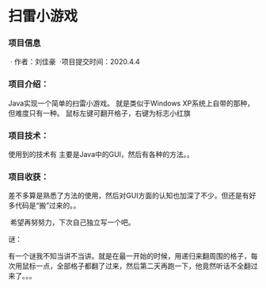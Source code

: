 # 扫雷小游戏

### 项目信息

​	· 作者：刘佳豪
​	·项目提交时间：2020.4.4

### 项目介绍：

Java实现一个简单的扫雷小游戏。
就是类似于Windows	XP系统上自带的那种，但难度只有一种。
鼠标左键可翻开格子，右键为标志小红旗

### 项目技术：

使用到的技术有	主要是Java中的GUI，然后有各种的方法。。

### 项目收获：

​		差不多算是熟悉了方法的使用，然后对GUI方面的认知也加深了不少。但还是有好多代码是“搬”过来的。。

​		希望再努努力，下次自己独立写一个吧。

谜：

​		有一个谜我不知当讲不当讲。就是在最一开始的时候，用递归来翻周围的格子，每次用鼠标一点，全部格子都翻了过来，然后第二天再跑一下，他竟然听话不全翻过来了。。。